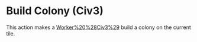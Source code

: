 # Build Colony (Civ3)

This action makes a [Worker%20%28Civ3%29](Worker) build a colony on the current tile.
